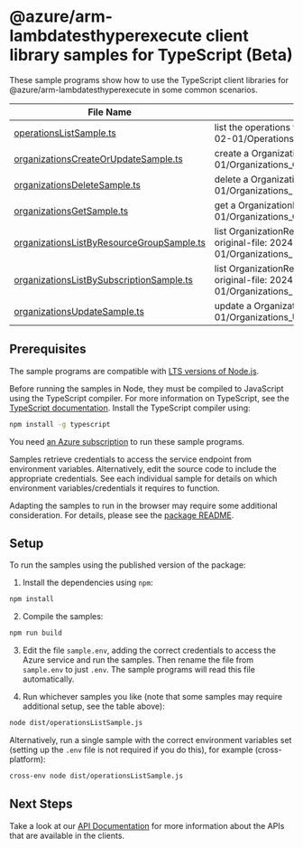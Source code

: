 # @azure/arm-lambdatesthyperexecute client library samples for TypeScript (Beta)

These sample programs show how to use the TypeScript client libraries for @azure/arm-lambdatesthyperexecute in some common scenarios.

| **File Name**                                                                       | **Description**                                                                                                                            |
| ----------------------------------------------------------------------------------- | ------------------------------------------------------------------------------------------------------------------------------------------ |
| [operationsListSample.ts][operationslistsample]                                     | list the operations for the provider x-ms-original-file: 2024-02-01/Operations_List_MaximumSet_Gen.json                                    |
| [organizationsCreateOrUpdateSample.ts][organizationscreateorupdatesample]           | create a OrganizationResource x-ms-original-file: 2024-02-01/Organizations_CreateOrUpdate_MaximumSet_Gen.json                              |
| [organizationsDeleteSample.ts][organizationsdeletesample]                           | delete a OrganizationResource x-ms-original-file: 2024-02-01/Organizations_Delete_MaximumSet_Gen.json                                      |
| [organizationsGetSample.ts][organizationsgetsample]                                 | get a OrganizationResource x-ms-original-file: 2024-02-01/Organizations_Get_MaximumSet_Gen.json                                            |
| [organizationsListByResourceGroupSample.ts][organizationslistbyresourcegroupsample] | list OrganizationResource resources by resource group x-ms-original-file: 2024-02-01/Organizations_ListByResourceGroup_MaximumSet_Gen.json |
| [organizationsListBySubscriptionSample.ts][organizationslistbysubscriptionsample]   | list OrganizationResource resources by subscription ID x-ms-original-file: 2024-02-01/Organizations_ListBySubscription_MaximumSet_Gen.json |
| [organizationsUpdateSample.ts][organizationsupdatesample]                           | update a OrganizationResource x-ms-original-file: 2024-02-01/Organizations_Update_MaximumSet_Gen.json                                      |

## Prerequisites

The sample programs are compatible with [LTS versions of Node.js](https://github.com/nodejs/release#release-schedule).

Before running the samples in Node, they must be compiled to JavaScript using the TypeScript compiler. For more information on TypeScript, see the [TypeScript documentation][typescript]. Install the TypeScript compiler using:

```bash
npm install -g typescript
```

You need [an Azure subscription][freesub] to run these sample programs.

Samples retrieve credentials to access the service endpoint from environment variables. Alternatively, edit the source code to include the appropriate credentials. See each individual sample for details on which environment variables/credentials it requires to function.

Adapting the samples to run in the browser may require some additional consideration. For details, please see the [package README][package].

## Setup

To run the samples using the published version of the package:

1. Install the dependencies using `npm`:

```bash
npm install
```

2. Compile the samples:

```bash
npm run build
```

3. Edit the file `sample.env`, adding the correct credentials to access the Azure service and run the samples. Then rename the file from `sample.env` to just `.env`. The sample programs will read this file automatically.

4. Run whichever samples you like (note that some samples may require additional setup, see the table above):

```bash
node dist/operationsListSample.js
```

Alternatively, run a single sample with the correct environment variables set (setting up the `.env` file is not required if you do this), for example (cross-platform):

```bash
cross-env node dist/operationsListSample.js
```

## Next Steps

Take a look at our [API Documentation][apiref] for more information about the APIs that are available in the clients.

[operationslistsample]: https://github.com/Azure/azure-sdk-for-js/blob/main/sdk/lambdatesthyperexecute/arm-lambdatesthyperexecute/samples/v1-beta/typescript/src/operationsListSample.ts
[organizationscreateorupdatesample]: https://github.com/Azure/azure-sdk-for-js/blob/main/sdk/lambdatesthyperexecute/arm-lambdatesthyperexecute/samples/v1-beta/typescript/src/organizationsCreateOrUpdateSample.ts
[organizationsdeletesample]: https://github.com/Azure/azure-sdk-for-js/blob/main/sdk/lambdatesthyperexecute/arm-lambdatesthyperexecute/samples/v1-beta/typescript/src/organizationsDeleteSample.ts
[organizationsgetsample]: https://github.com/Azure/azure-sdk-for-js/blob/main/sdk/lambdatesthyperexecute/arm-lambdatesthyperexecute/samples/v1-beta/typescript/src/organizationsGetSample.ts
[organizationslistbyresourcegroupsample]: https://github.com/Azure/azure-sdk-for-js/blob/main/sdk/lambdatesthyperexecute/arm-lambdatesthyperexecute/samples/v1-beta/typescript/src/organizationsListByResourceGroupSample.ts
[organizationslistbysubscriptionsample]: https://github.com/Azure/azure-sdk-for-js/blob/main/sdk/lambdatesthyperexecute/arm-lambdatesthyperexecute/samples/v1-beta/typescript/src/organizationsListBySubscriptionSample.ts
[organizationsupdatesample]: https://github.com/Azure/azure-sdk-for-js/blob/main/sdk/lambdatesthyperexecute/arm-lambdatesthyperexecute/samples/v1-beta/typescript/src/organizationsUpdateSample.ts
[apiref]: https://learn.microsoft.com/javascript/api/@azure/arm-lambdatesthyperexecute?view=azure-node-preview
[freesub]: https://azure.microsoft.com/free/
[package]: https://github.com/Azure/azure-sdk-for-js/tree/main/sdk/lambdatesthyperexecute/arm-lambdatesthyperexecute/README.md
[typescript]: https://www.typescriptlang.org/docs/home.html
